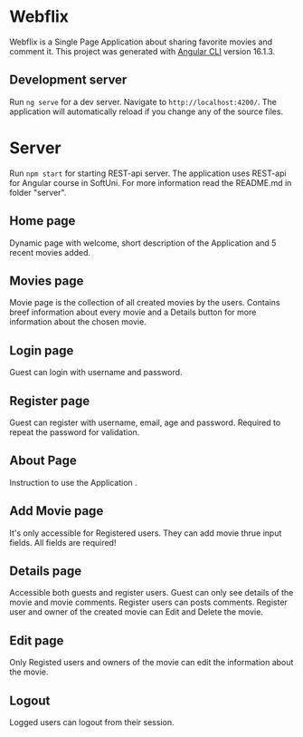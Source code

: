 
# Webflix

Webflix is a Single Page Application about sharing favorite movies and comment it.
This project was generated with [Angular CLI](https://github.com/angular/angular-cli) version 16.1.3.

## Development server

Run `ng serve` for a dev server. Navigate to `http://localhost:4200/`.
The application will automatically reload if you change any of the source files.

# Server

Run `npm start` for starting REST-api server.
The application uses REST-api for Angular course in SoftUni.
For more information read the README.md in folder "server".

## Home page

Dynamic page with welcome, short description of the Application and 5 recent movies added.

## Movies page

Movie page is the collection of all created movies by the users. Contains breef information
about every movie and a Details button for more information about the chosen movie.

## Login page

Guest can login with username and password.

## Register page

Guest can register with username, email, age and password. Required to repeat the password for validation.

## About Page
Instruction to use the Application .

## Add Movie page

It's only accessible for Registered users. They can add movie thrue input fields. All fields are required!

## Details page

Accessible both guests and register users. Guest can only see details of the movie and movie comments.
Register users can posts comments. Register user and owner of the created movie can Edit and Delete the movie.

## Edit page

Only Registed users and owners of the movie can edit the information about the movie.

## Logout

Logged users can logout from their session.
